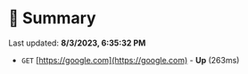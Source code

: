 # 📖 Summary
Last updated: **8/3/2023, 6:35:32 PM**

- `GET` [https://google.com](https://google.com) - **Up** (263ms)
